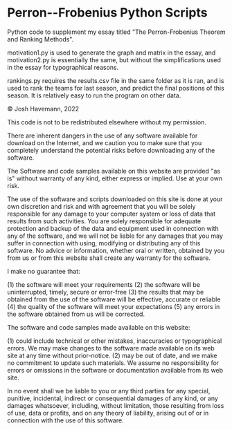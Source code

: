 # Perron--Frobenius Python Scripts
Python code to supplement my essay titled "The Perron-Frobenius Theorem and Ranking Methods".

motivation1.py is used to generate the graph and matrix in the essay, and motivation2.py is essentially the same, but without the simplifications used in the essay for typographical reasons.

rankings.py requires the results.csv file in the same folder as it is ran, and is used to rank the teams for last season, and predict the final positions of this season. It is relatively easy to run the program on other data.

© Josh Havemann, 2022

This code is not to be redistributed elsewhere without my permission.

There are inherent dangers in the use of any software available for download on the Internet, and we caution you to make sure that you completely understand the potential risks before downloading any of the software.

The Software and code samples available on this website are provided "as is" without warranty of any kind, either express or implied. Use at your own risk.

The use of the software and scripts downloaded on this site is done at your own discretion and risk and with agreement that you will be solely responsible for any damage to your computer system or loss of data that results from such activities. You are solely responsible for adequate protection and backup of the data and equipment used in connection with any of the software, and we will not be liable for any damages that you may suffer in connection with using, modifying or distributing any of this software. No advice or information, whether oral or written, obtained by you from us or from this website shall create any warranty for the software.

I make no guarantee that:

(1) the software will meet your requirements
(2) the software will be uninterrupted, timely, secure or error-free
(3) the results that may be obtained from the use of the software will be effective, accurate or reliable
(4) the quality of the software will meet your expectations
(5) any errors in the software obtained from us will be corrected.

The software and code samples made available on this website:

(1) could include technical or other mistakes, inaccuracies or typographical errors. We may make changes to the software made available on its web site at any time without prior-notice.
(2) may be out of date, and we make no commitment to update such materials.
We assume no responsibility for errors or omissions in the software or documentation available from its web site.

In no event shall we be liable to you or any third parties for any special, punitive, incidental, indirect or consequential damages of any kind, or any damages whatsoever, including, without limitation, those resulting from loss of use, data or profits, and on any theory of liability, arising out of or in connection with the use of this software.
